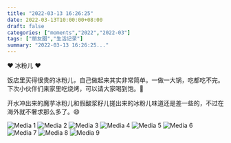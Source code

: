 ```yaml
---
title: "2022-03-13 16:26:25"
date: 2022-03-13T10:00:00+08:00
draft: false
categories: ["moments","2022","2022-03"]
tags: ["朋友圈","生活记录"]
summary: "2022-03-13 16:26:25..."
---
```


❤️ 冰粉儿 ❤️

饭店里买得很贵的冰粉儿，自己做起来其实非常简单。一做一大锅，吃都吃不完。下次小伙伴们来家里吃烧烤，可以请大家喝到饱。🥰

开水冲出来的魔芋冰粉儿和假酸浆籽儿搓出来的冰粉儿味道还是差一些的，不过在海外就不奢求那么多了。😄

![Media 1](/Moments/photos/2022-03-13/202203131626250.jpg)
![Media 2](/Moments/photos/2022-03-13/202203131626251.jpg)
![Media 3](/Moments/photos/2022-03-13/202203131626252.jpg)
![Media 4](/Moments/photos/2022-03-13/202203131626253.jpg)
![Media 5](/Moments/photos/2022-03-13/202203131626254.jpg)
![Media 6](/Moments/photos/2022-03-13/202203131626255.jpg)
![Media 7](/Moments/photos/2022-03-13/202203131626256.jpg)
![Media 8](/Moments/photos/2022-03-13/202203131626257.jpg)
![Media 9](/Moments/photos/2022-03-13/202203131626258.jpg)

